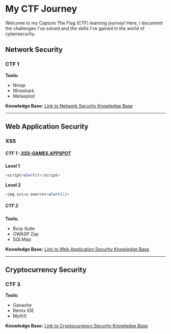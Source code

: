 # My CTF Journey

Welcome to my Capture The Flag (CTF) learning journey! Here, I document the challenges I've solved and the skills I've gained in the world of cybersecurity.


## Network Security

### CTF 1

**Tools:**
- Nmap
- Wireshark
- Metasploit

**Knowledge Base:**
[Link to Network Security Knowledge Base](#)

---

## Web Application Security
### XSS
##### CTF 1 : [XSS-GAMES.APPSPOT](https://medium.com/@onehackman/learning-xss-part-1-reflected-xss-brief-concept-techniques-challenge-walkthrough-85f6b165541b)
**Level 1**
```javascript
<script>alert()</script>
```

**Level 2**
```javascript
<img src=x onerror=alert(1)>
```

##### CTF 2
**Tools:**
- Burp Suite
- OWASP Zap
- SQLMap

**Knowledge Base:**
[Link to Web Application Security Knowledge Base](#)

---

## Cryptocurrency Security

### CTF 3

**Tools:**
- Ganache
- Remix IDE
- MythX

**Knowledge Base:**
[Link to Cryptocurrency Security Knowledge Base](#)

